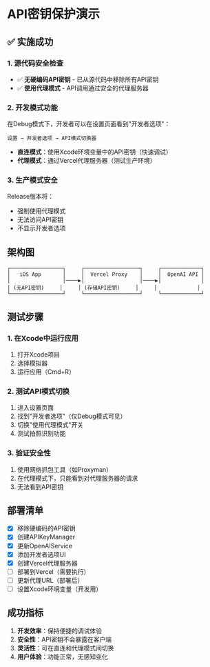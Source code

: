 # API密钥保护演示

## ✅ 实施成功

### 1. 源代码安全检查
- ✅ **无硬编码API密钥** - 已从源代码中移除所有API密钥
- ✅ **使用代理模式** - API调用通过安全的代理服务器

### 2. 开发模式功能
在Debug模式下，开发者可以在设置页面看到"开发者选项"：

```
设置 → 开发者选项 → API模式切换器
```

- **直连模式**：使用Xcode环境变量中的API密钥（快速调试）
- **代理模式**：通过Vercel代理服务器（测试生产环境）

### 3. 生产模式安全
Release版本将：
- 强制使用代理模式
- 无法访问API密钥
- 不显示开发者选项

## 架构图

```
┌─────────────────┐     ┌──────────────────┐     ┌─────────────┐
│   iOS App       │     │  Vercel Proxy    │     │  OpenAI API │
│                 │────▶│                  │────▶│             │
│ (无API密钥)     │     │ (存储API密钥)     │     │             │
└─────────────────┘     └──────────────────┘     └─────────────┘
```

## 测试步骤

### 1. 在Xcode中运行应用
1. 打开Xcode项目
2. 选择模拟器
3. 运行应用（Cmd+R）

### 2. 测试API模式切换
1. 进入设置页面
2. 找到"开发者选项"（仅Debug模式可见）
3. 切换"使用代理模式"开关
4. 测试拍照识别功能

### 3. 验证安全性
1. 使用网络抓包工具（如Proxyman）
2. 在代理模式下，只能看到对代理服务器的请求
3. 无法看到API密钥

## 部署清单

- [x] 移除硬编码的API密钥
- [x] 创建APIKeyManager
- [x] 更新OpenAIService
- [x] 添加开发者选项UI
- [x] 创建Vercel代理服务器
- [ ] 部署到Vercel（需要执行）
- [ ] 更新代理URL（部署后）
- [ ] 设置Xcode环境变量（开发用）

## 成功指标

1. **开发效率**：保持便捷的调试体验
2. **安全性**：API密钥不会暴露在客户端
3. **灵活性**：可在直连和代理模式间切换
4. **用户体验**：功能正常，无感知变化